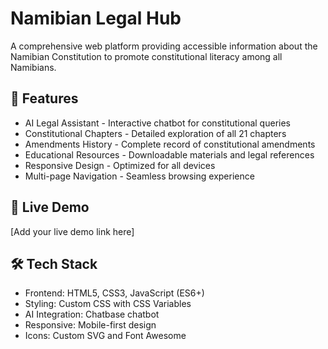 # Namibian Legal Hub

A comprehensive web platform providing accessible information about the Namibian Constitution to promote constitutional literacy among all Namibians.

## 🌟 Features

- AI Legal Assistant - Interactive chatbot for constitutional queries
- Constitutional Chapters - Detailed exploration of all 21 chapters
- Amendments History - Complete record of constitutional amendments
- Educational Resources - Downloadable materials and legal references
- Responsive Design - Optimized for all devices
- Multi-page Navigation - Seamless browsing experience

## 🚀 Live Demo

[Add your live demo link here]

## 🛠️ Tech Stack

- Frontend: HTML5, CSS3, JavaScript (ES6+)
- Styling: Custom CSS with CSS Variables
- AI Integration: Chatbase chatbot
- Responsive: Mobile-first design
- Icons: Custom SVG and Font Awesome

